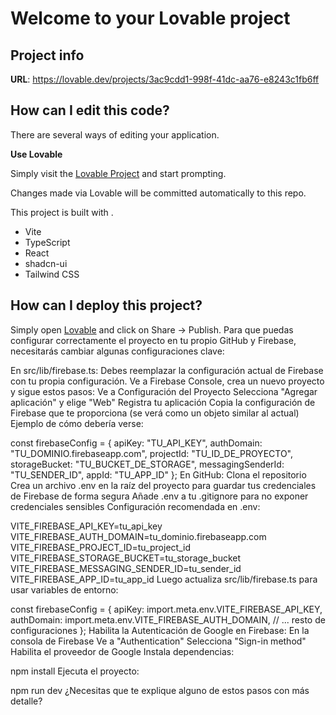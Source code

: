 # Welcome to your Lovable project

## Project info

**URL**: https://lovable.dev/projects/3ac9cdd1-998f-41dc-aa76-e8243c1fb6ff

## How can I edit this code?

There are several ways of editing your application.

**Use Lovable**

Simply visit the [Lovable Project](https://lovable.dev/projects/3ac9cdd1-998f-41dc-aa76-e8243c1fb6ff) and start prompting.

Changes made via Lovable will be committed automatically to this repo.


This project is built with .

- Vite
- TypeScript
- React
- shadcn-ui
- Tailwind CSS

## How can I deploy this project?

Simply open [Lovable](https://lovable.dev/projects/3ac9cdd1-998f-41dc-aa76-e8243c1fb6ff) and click on Share -> Publish.
Para que puedas configurar correctamente el proyecto en tu propio GitHub y Firebase, necesitarás cambiar algunas configuraciones clave:

En src/lib/firebase.ts: Debes reemplazar la configuración actual de Firebase con tu propia configuración. Ve a Firebase Console, crea un nuevo proyecto y sigue estos pasos:
Ve a Configuración del Proyecto
Selecciona "Agregar aplicación" y elige "Web"
Registra tu aplicación
Copia la configuración de Firebase que te proporciona (se verá como un objeto similar al actual)
Ejemplo de cómo debería verse:


const firebaseConfig = {
  apiKey: "TU_API_KEY",
  authDomain: "TU_DOMINIO.firebaseapp.com",
  projectId: "TU_ID_DE_PROYECTO",
  storageBucket: "TU_BUCKET_DE_STORAGE",
  messagingSenderId: "TU_SENDER_ID",
  appId: "TU_APP_ID"
};
En GitHub:
Clona el repositorio
Crea un archivo .env en la raíz del proyecto para guardar tus credenciales de Firebase de forma segura
Añade .env a tu .gitignore para no exponer credenciales sensibles
Configuración recomendada en .env:

VITE_FIREBASE_API_KEY=tu_api_key
VITE_FIREBASE_AUTH_DOMAIN=tu_dominio.firebaseapp.com
VITE_FIREBASE_PROJECT_ID=tu_project_id
VITE_FIREBASE_STORAGE_BUCKET=tu_storage_bucket
VITE_FIREBASE_MESSAGING_SENDER_ID=tu_sender_id
VITE_FIREBASE_APP_ID=tu_app_id
Luego actualiza src/lib/firebase.ts para usar variables de entorno:


const firebaseConfig = {
  apiKey: import.meta.env.VITE_FIREBASE_API_KEY,
  authDomain: import.meta.env.VITE_FIREBASE_AUTH_DOMAIN,
  // ... resto de configuraciones
};
Habilita la Autenticación de Google en Firebase:
En la consola de Firebase
Ve a "Authentication"
Selecciona "Sign-in method"
Habilita el proveedor de Google
Instala dependencias:

npm install
Ejecuta el proyecto:

npm run dev
¿Necesitas que te explique alguno de estos pasos con más detalle?


